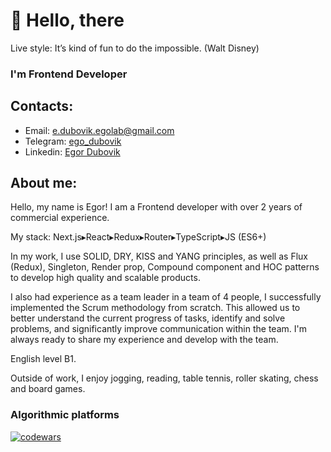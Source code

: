 # 👋 Hello, there
Live style: It’s kind of fun to do the impossible. (Walt Disney)

### I'm Frontend Developer

## Contacts:
* Email: e.dubovik.egolab@gmail.com
* Telegram: <a target="_blank" href="https://t.me/ego_dubovik">ego_dubovik</a>
* Linkedin: <a target="_blank" href="https://www.linkedin.com/in/egor-dubovik-475a9223b">Egor Dubovik</a>


## About me:
Hello, my name is Egor! I am a Frontend developer with over 2 years of commercial experience.
 
My stack: Next.js▸React▸Redux▸Router▸TypeScript▸JS (ES6+)
 
In my work, I use SOLID, DRY, KISS and YANG principles, as well as Flux (Redux), Singleton, Render prop, Compound component and HOC patterns to develop high quality and scalable products.
 
I also had experience as a team leader in a team of 4 people, I successfully implemented the Scrum methodology from scratch. This allowed us to better understand the current progress of tasks, identify and solve problems, and significantly improve communication within the team. I'm always ready to share my experience and develop with the team.
 
English level B1.
 
Outside of work, I enjoy jogging, reading, table tennis, roller skating, chess and board games.

### Algorithmic platforms
[![codewars](https://img.shields.io/badge/-codewars-050505?style=for-the-badge&logo=codewars&logoColor=BB432C)](https://www.codewars.com/users/Egor-Dubovik)



